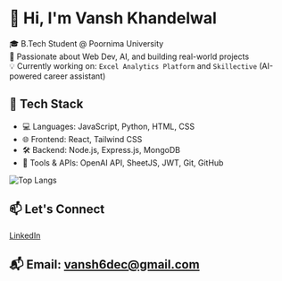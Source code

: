 # 👋 Hi, I'm Vansh Khandelwal

🎓 B.Tech Student @ Poornima University  
🧠 Passionate about Web Dev, AI, and building real-world projects  
💡 Currently working on: `Excel Analytics Platform` and `Skillective` (AI-powered career assistant)

## 🚀 Tech Stack
- 💻 Languages: JavaScript, Python, HTML, CSS  
- 🌐 Frontend: React, Tailwind CSS  
- 🛠 Backend: Node.js, Express.js, MongoDB  
- 🧠 Tools & APIs: OpenAI API, SheetJS, JWT, Git, GitHub  


![Top Langs](https://github-readme-stats.vercel.app/api/top-langs/?username=vansh2772&layout=compact&theme=radical)

## 📫 Let's Connect
[LinkedIn](https://www.linkedin.com/in/vansh-khandelwal-122205324/) 

## 📬 Email: vansh6dec@gmail.com
